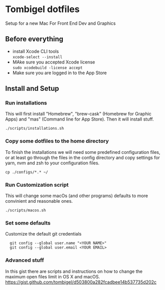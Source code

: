 # Tombigel dotfiles
Setup for a new Mac For Front End Dev and Graphics

## Before everything 
* install Xcode CLI tools  
```xcode-select --install```
* MAke sure you accepted Xcode license  
```sudo xcodebuild -license accept```
* Make sure you are logged in to the App Store  

## Install and Setup
### Run installations
This will first install "Homebrew", "brew-cask" (Homebrew for Graphic Apps) and "mas" (Command line for App Store).
Then it will install stuff.

```./scripts/installations.sh```

### Copy some dotfiles to the home directory
To finish the installations we will need some predefined configuration files, or at least go through the files in the config directory and copy settings for yarn, nvm and zsh to your configuration files.

```cp ./configs/*.* ~/```

### Run Customization script
This will change some macOs (and other programs) defaults to more convinient and reasonable ones.

```./scripts/macos.sh```

### Set some defaults
Customize the default git credentials
```
  git config --global user.name "<YOUR NAME>"
  git config --global user.email <YOUR EMAIL>
```

### Advanced stuff
In this gist there are scripts and instructions on how to change the maximum open files limit in OS X and macOS.
https://gist.github.com/tombigel/d503800a282fcadbee14b537735d202c



